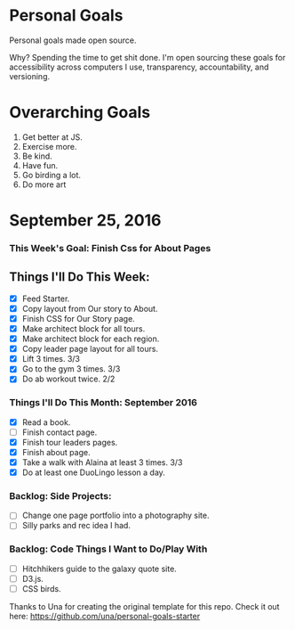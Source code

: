 Personal Goals
==============

Personal goals made open source.

Why? Spending the time to get shit done. I'm open sourcing these goals for accessibility across computers I use, transparency, accountability, and versioning.

# Overarching Goals

1. Get better at JS.
2. Exercise more.
3. Be kind.
4. Have fun.
5. Go birding a lot.
6. Do more art

# September 25, 2016

### This Week's Goal: Finish Css for About Pages

## Things I'll Do This Week:

- [x] Feed Starter.
- [x] Copy layout from Our story to About.
- [x] Finish CSS for Our Story page.
- [x] Make architect block for all tours.
- [x] Make architect block for each region.
- [x] Copy leader page layout for all tours.
- [x] Lift 3 times. 3/3
- [x] Go to the gym 3 times. 3/3
- [x] Do ab workout twice. 2/2

### Things I'll Do This Month: September 2016

- [x] Read a book.
- [ ] Finish contact page.
- [x] Finish tour leaders pages.
- [x] Finish about page.
- [x] Take a walk with Alaina at least 3 times. 3/3
- [x] Do at least one DuoLingo lesson a day.

### Backlog: Side Projects:

- [ ] Change one page portfolio into a photography site.
- [ ] Silly parks and rec idea I had.

### Backlog: Code Things I Want to Do/Play With

- [ ] Hitchhikers guide to the galaxy quote site.
- [ ] D3.js.
- [ ] CSS birds.

Thanks to Una for creating the original template for this repo. Check it out here: https://github.com/una/personal-goals-starter